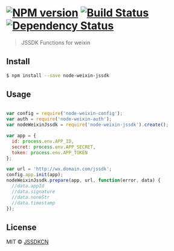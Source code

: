 #  [![NPM version][npm-image]][npm-url] [![Build Status][travis-image]][travis-url] [![Dependency Status][daviddm-image]][daviddm-url]

> JSSDK Functions for weixin


## Install

```sh
$ npm install --save node-weixin-jssdk
```


## Usage

```js

var config = require('node-weixin-config');
var auth = require('node-weixin-auth');
var nodeWeixinJssdk = require('node-weixin-jssdk').create();

var app = {
  id: process.env.APP_ID,
  secret: process.env.APP_SECRET,
  token: process.env.APP_TOKEN
};

var url = 'http://wx.domain.com/jssdk';
config.app.init(app);
nodeWeixinJssdk.prepare(app, url, function(error, data) {
  //data.appId
  //data.signature
  //data.noneStr
  //data.timestamp
});
```


## License

MIT © [JSSDKCN](blog.3gcnbeta.com)


[npm-image]: https://badge.fury.io/js/node-weixin-jssdk.svg
[npm-url]: https://npmjs.org/package/node-weixin-jssdk
[travis-image]: https://travis-ci.org/JSSDKCN/node-weixin-jssdk.svg?branch=master
[travis-url]: https://travis-ci.org/JSSDKCN/node-weixin-jssdk
[daviddm-image]: https://david-dm.org/JSSDKCN/node-weixin-jssdk.svg?theme=shields.io
[daviddm-url]: https://david-dm.org/JSSDKCN/node-weixin-jssdk
